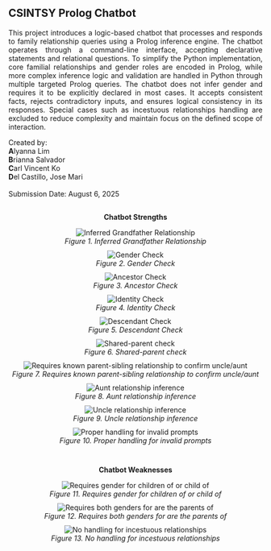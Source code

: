 ## CSINTSY Prolog Chatbot
<p align="justify">
This project introduces a logic-based chatbot that processes and responds to family relationship queries using a Prolog inference engine. The chatbot operates through a command-line interface, accepting declarative statements and relational questions. To simplify the Python implementation, core familial relationships and gender roles are encoded in Prolog, while more complex inference logic and validation are handled in Python through multiple targeted Prolog queries. The chatbot does not infer gender and requires it to be explicitly declared in most cases. It accepts consistent facts, rejects contradictory inputs, and ensures logical consistency in its responses. Special cases such as incestuous relationships handling are excluded to reduce complexity and maintain focus on the defined scope of interaction.<br>
</p>
Created by:<br> <b>A</b>lyanna Lim <br>
<b>B</b>rianna Salvador<br>
<b>C</b>arl Vincent Ko <br>
<b>D</b>el Castillo, Jose Mari<br><br>
Submission Date: August 6, 2025

##

<p align="center"><b>Chatbot Strengths</b></p>
<p align="center" style="margin: 10px 0;">
  <img src="https://github.com/user-attachments/assets/fb71f4d5-c829-4641-802e-27077dd6fa4b" alt="Inferred Grandfather Relationship" />
  <br>
  <em>Figure 1. Inferred Grandfather Relationship</em>
</p>

<p align="center" style="margin: 10px 0;">
  <img src="https://github.com/user-attachments/assets/e3afaef1-4ef2-49e2-b140-fad50738ef1b" alt="Gender Check" />
  <br>
  <em>Figure 2. Gender Check</em>
</p>

<p align="center" style="margin: 10px 0;">
  <img src="https://github.com/user-attachments/assets/6afa5171-4cc3-48f2-8448-1480829298c4" alt="Ancestor Check" />
  <br>
  <em>Figure 3. Ancestor Check</em>
</p>

<p align="center" style="margin: 10px 0;">
  <img src="https://github.com/user-attachments/assets/781ab340-9134-4793-8e7f-c8dff903e7d8" alt="Identity Check" />
  <br>
  <em>Figure 4. Identity Check</em>
</p>

<p align="center" style="margin: 10px 0;">
  <img src="https://github.com/user-attachments/assets/0518ba16-b425-46ae-ac2a-03863773731b" alt="Descendant Check" />
  <br>
  <em>Figure 5. Descendant Check</em>
</p>

<p align="center" style="margin: 10px 0;">
  <img src="https://github.com/user-attachments/assets/e6d63376-7f4e-42a6-a663-ad84e2519713" alt="Shared-parent check" />
  <br>
  <em>Figure 6. Shared-parent check</em>
</p>

<p align="center" style="margin: 10px 0;">
  <img src="https://github.com/user-attachments/assets/6af5547d-7617-4989-b7fa-b6726e40d1d4" alt="Requires known parent-sibling relationship to confirm uncle/aunt" />
  <br>
  <em>Figure 7. Requires known parent-sibling relationship to confirm uncle/aunt</em>
</p>

<p align="center" style="margin: 10px 0;">
  <img src="https://github.com/user-attachments/assets/7ade4e0a-2a3e-4c07-943b-1d416a31f119" alt="Aunt relationship inference" />
  <br>
  <em>Figure 8. Aunt relationship inference</em>
</p>

<p align="center" style="margin: 10px 0;">
  <img src="https://github.com/user-attachments/assets/304699dd-8f5d-485e-922c-a096eac5df5b" alt="Uncle relationship inference" />
  <br>
  <em>Figure 9. Uncle relationship inference</em>
</p>

<p align="center" style="margin: 10px 0;">
  <img src="https://github.com/user-attachments/assets/95fd45cd-eab8-4551-9c01-78bdc7d1e8a4" alt="Proper handling for invalid prompts" />
  <br>
  <em>Figure 10. Proper handling for invalid prompts</em>
</p><br>
<p align="center"><b>Chatbot Weaknesses</b></p>
<p align="center" style="margin: 10px 0;">
  <img src="https://github.com/user-attachments/assets/214e18c1-7458-4982-b14d-205d756c2412" alt="Requires gender for children of or child of" />
  <br>
  <em>Figure 11. Requires gender for children of or child of</em>
</p>

<p align="center" style="margin: 10px 0;">
  <img src="https://github.com/user-attachments/assets/1bd7d444-9285-4c67-bfc8-d7cc94d00a0a" alt="Requires both genders for are the parents of" />
  <br>
  <em>Figure 12. Requires both genders for are the parents of</em>
</p>

<p align="center" style="margin: 10px 0;">
  <img src="https://github.com/user-attachments/assets/c4c14fb5-8e48-45ec-a888-0c3101882cd9" alt="No handling for incestuous relationships" />
  <br>
  <em>Figure 13. No handling for incestuous relationships</em>
</p>




